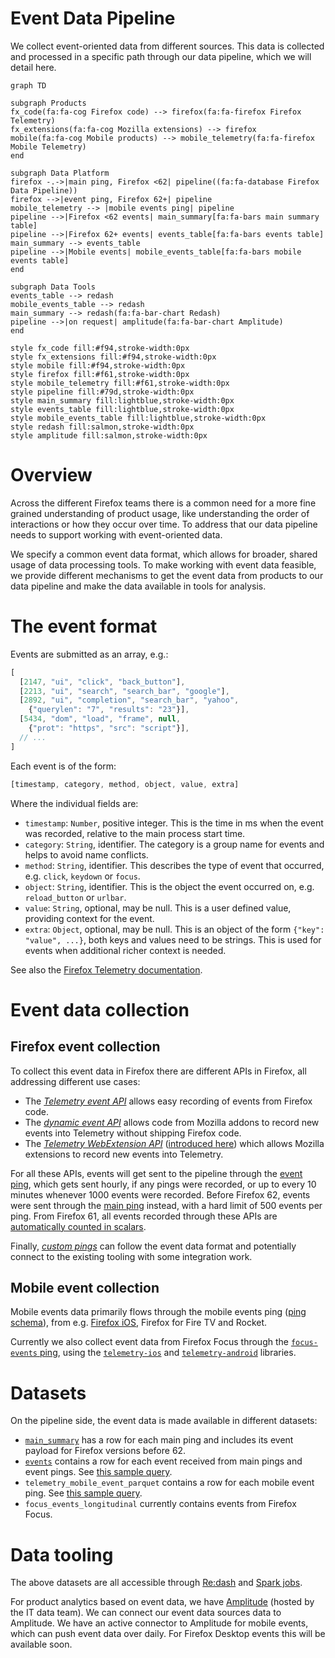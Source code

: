 # Event Data Pipeline

We collect event-oriented data from different sources. This data is collected and processed in a
specific path through our data pipeline, which we will detail here.

```mermaid
graph TD

subgraph Products
fx_code(fa:fa-cog Firefox code) --> firefox(fa:fa-firefox Firefox Telemetry)
fx_extensions(fa:fa-cog Mozilla extensions) --> firefox
mobile(fa:fa-cog Mobile products) --> mobile_telemetry(fa:fa-firefox Mobile Telemetry)
end

subgraph Data Platform
firefox -.->|main ping, Firefox <62| pipeline((fa:fa-database Firefox Data Pipeline))
firefox -->|event ping, Firefox 62+| pipeline
mobile_telemetry --> |mobile events ping| pipeline
pipeline -->|Firefox <62 events| main_summary[fa:fa-bars main summary table]
pipeline -->|Firefox 62+ events| events_table[fa:fa-bars events table]
main_summary --> events_table
pipeline -->|Mobile events| mobile_events_table[fa:fa-bars mobile events table]
end

subgraph Data Tools
events_table --> redash
mobile_events_table --> redash
main_summary --> redash(fa:fa-bar-chart Redash)
pipeline -->|on request| amplitude(fa:fa-bar-chart Amplitude)
end

style fx_code fill:#f94,stroke-width:0px
style fx_extensions fill:#f94,stroke-width:0px
style mobile fill:#f94,stroke-width:0px
style firefox fill:#f61,stroke-width:0px
style mobile_telemetry fill:#f61,stroke-width:0px
style pipeline fill:#79d,stroke-width:0px
style main_summary fill:lightblue,stroke-width:0px
style events_table fill:lightblue,stroke-width:0px
style mobile_events_table fill:lightblue,stroke-width:0px
style redash fill:salmon,stroke-width:0px
style amplitude fill:salmon,stroke-width:0px
```

# Overview

Across the different Firefox teams there is a common need for a more fine grained understanding of
product usage, like understanding the order of interactions or how they occur over time.
To address that our data pipeline needs to support working with event-oriented data.

We specify a common event data format, which allows for broader, shared usage of data processing tools.
To make working with event data feasible, we provide different mechanisms to get the event data
from products to our data pipeline and make the data available in tools for analysis.

# The event format

Events are submitted as an array, e.g.:

```javascript
[
  [2147, "ui", "click", "back_button"],
  [2213, "ui", "search", "search_bar", "google"],
  [2892, "ui", "completion", "search_bar", "yahoo",
    {"querylen": "7", "results": "23"}],
  [5434, "dom", "load", "frame", null,
    {"prot": "https", "src": "script"}],
  // ...
]
```

Each event is of the form:

```javascript
[timestamp, category, method, object, value, extra]
```

Where the individual fields are:

- `timestamp`: `Number`, positive integer. This is the time in ms when the event was recorded, relative to the main process start time.
- `category`: `String`, identifier. The category is a group name for events and helps to avoid name conflicts.
- `method`: `String`, identifier. This describes the type of event that occurred, e.g. `click`, `keydown` or `focus`.
- `object`: `String`, identifier. This is the object the event occurred on, e.g. `reload_button` or `urlbar`.
- `value`: `String`, optional, may be null. This is a user defined value, providing context for the event.
- `extra`: `Object`, optional, may be null. This is an object of the form `{"key": "value", ...}`, both keys and values need to be strings. This is used for events when additional richer context is needed.

See also the [Firefox Telemetry documentation](https://firefox-source-docs.mozilla.org/toolkit/components/telemetry/telemetry/collection/events.html#serialization-format).


# Event data collection

## Firefox event collection

To collect this event data in Firefox there are different APIs in Firefox, all addressing different
use cases:
- The [*Telemetry event API*](https://firefox-source-docs.mozilla.org/toolkit/components/telemetry/telemetry/collection/events.html)
  allows easy recording of events from Firefox code.
- The [*dynamic event API*](https://firefox-source-docs.mozilla.org/toolkit/components/telemetry/telemetry/collection/events.html#registerevents)
  allows code from Mozilla addons to record new events into Telemetry without shipping Firefox
  code.
- The *[Telemetry WebExtension API](https://searchfox.org/mozilla-central/rev/55da592d85c2baf8d8818010c41d9738c97013d2/toolkit/components/extensions/schemas/telemetry.json#87)* ([introduced here](https://bugzilla.mozilla.org/show_bug.cgi?id=1280234))
  which allows Mozilla extensions to record new events into Telemetry.

For all these APIs, events will get sent to the pipeline through the
[event ping](https://firefox-source-docs.mozilla.org/toolkit/components/telemetry/telemetry/data/event-ping.html), which gets sent hourly, if any pings were recorded, or up to every 10 minutes whenever 1000 events were recorded.
Before Firefox 62, events were sent through the [main ping](https://firefox-source-docs.mozilla.org/toolkit/components/telemetry/telemetry/data/main-ping.html) instead, with a hard limit of 500 events per ping.
From Firefox 61, all events recorded through these APIs are [automatically counted in scalars](https://bugzilla.mozilla.org/show_bug.cgi?id=1440673).

Finally, [*custom pings*](https://firefox-source-docs.mozilla.org/toolkit/components/telemetry/telemetry/collection/custom-pings.html)
can follow the event data format and potentially connect to the existing tooling with some integration work.

## Mobile event collection

Mobile events data primarily flows through the mobile events ping ([ping schema](https://github.com/mozilla-services/mozilla-pipeline-schemas/tree/dev/schemas/telemetry/mobile-event)), from e.g. [Firefox iOS](https://github.com/mozilla-mobile/firefox-ios/wiki/Event-Tracking-with-Mozilla's-Telemetry-Service#event-ping), Firefox for Fire TV and Rocket.

Currently we also collect event data from Firefox Focus through the [`focus-events` ping](https://github.com/mozilla-mobile/focus-ios/wiki/Event-Tracking-with-Mozilla%27s-Telemetry-Service#event-ping),
using the [`telemetry-ios`](https://github.com/mozilla-mobile/telemetry-ios) and
[`telemetry-android`](https://github.com/mozilla-mobile/telemetry-android) libraries.

# Datasets

On the pipeline side, the event data is made available in different datasets:
- [`main_summary`](../choosing_a_dataset.md#mainsummary) has a row for each main ping and includes
  its event payload for Firefox versions before 62.
- [`events`](../../datasets/batch_view/events/reference.md) contains a row for each event received from main pings and event pings. See [this sample query](https://sql.telemetry.mozilla.org/queries/52582/source).
- `telemetry_mobile_event_parquet` contains a row for each mobile event ping. See [this sample query](https://sql.telemetry.mozilla.org/queries/52581/source).
- `focus_events_longitudinal` currently contains events from Firefox Focus.

# Data tooling

The above datasets are all accessible through [Re:dash](../../tools/stmo.md) and [Spark jobs](../../tools/spark.md).

For product analytics based on event data, we have [Amplitude](https://sso.mozilla.com/amplitude)
(hosted by the IT data team). We can connect our event data sources data to Amplitude.
We have an active connector to Amplitude for mobile events, which can push event data over
daily. For Firefox Desktop events this will be available soon.
